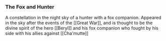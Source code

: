 ### The Fox and Hunter

A constellation in the night sky of a hunter with a fox companion. Appeared in the sky after the events of the [[Great War]], and is thought to be the divine spirit of the hero [[Beryl]] and his fox companion who fought by his side with his allies against [[Cha'mutte]]



